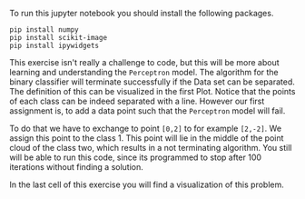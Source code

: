 To run this jupyter notebook you should install the following packages. 
```
pip install numpy
pip install scikit-image
pip install ipywidgets
```
This exercise isn't really a challenge to code, but this will be more about learning and understanding the `Perceptron` model. The algorithm for the binary classifier will terminate successfully if the Data set can be separated. The definition of this can be visualized in the first Plot. Notice that the points of each class can be indeed separated with a line. However our first assignment is, to add a data point such that the `Perceptron` model will fail. 

To do that we have to exchange to point `[0,2]` to for example `[2,-2]`. We assign this point to the class 1. This point will lie in the middle of the point cloud of the class two, which results in a not terminating algorithm. You still will be able to run this code, since its programmed to stop after 100 iterations without finding a solution. 

In the last cell of this exercise you will find a visualization of this problem. 